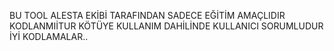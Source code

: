 BU TOOL ALESTA EKİBİ TARAFINDAN SADECE EĞİTİM AMAÇLIDIR KODLANMIİTUR KÖTÜYE KULLANIM DAHİLİNDE KULLANICI SORUMLUDUR İYİ KODLAMALAR..
